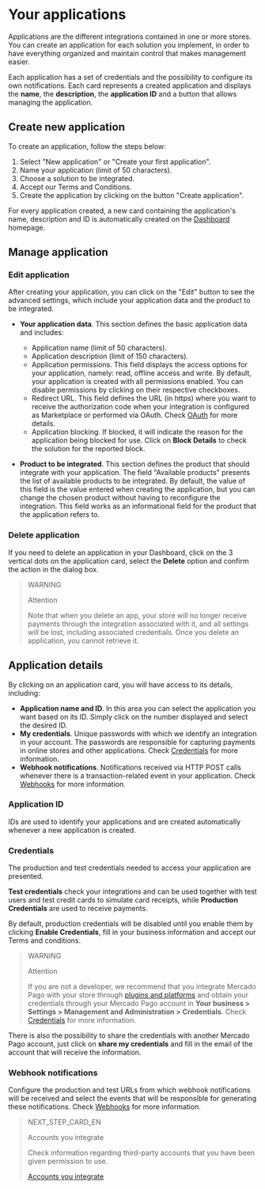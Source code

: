 # Your applications
 
Applications are the different integrations contained in one or more stores. You can create an application for each solution you implement, in order to have everything organized and maintain control that makes management easier.
 
Each application has a set of credentials and the possibility to configure its own notifications. Each card represents a created application and displays the **name**, the **description**, the **application ID** and a button that allows managing the application.
 
## Create new application
 
To create an application, follow the steps below:
 
1. Select "New application" or "Create your first application".
2. Name your application (limit of 50 characters).
3. Choose a solution to be integrated.
4. Accept our Terms and Conditions.
5. Create the application by clicking on the button "Create application".
 
For every application created, a new card containing the application's name, description and ID is automatically created on the [Dashboard](https://www.mercadopago[FAKER][URL][DOMAIN]/developers/dashboard/introduction) homepage.
 
## Manage application
 
### Edit application
After creating your application, you can click on the "Edit" button to see the advanced settings, which include your application data and the product to be integrated.
 
* **Your application data**. This section defines the basic application data and includes:
 
  - Application name (limit of 50 characters).
  - Application description (limit of 150 characters).
  - Application permissions. This field displays the access options for your application, namely: read, offline access and write. By default, your application is created with all permissions enabled. You can disable permissions by clicking on their respective checkboxes.
  - Redirect URL. This field defines the URL (in https) where you want to receive the authorization code when your integration is configured as Marketplace or performed via OAuth. Check [OAuth](https://www.mercadopago[FAKER][URL][DOMAIN]/developers/en/guides/security/oauth/introduction) for more details.
  - Application blocking. If blocked, it will indicate the reason for the application being blocked for use. Click on **Block Details** to check the solution for the reported block. &nbsp;   
* **Product to be integrated**. This section defines the product that should integrate with your application. The field "Available products" presents the list of available products to be integrated. By default, the value of this field is the value entered when creating the application, but you can change the chosen product without having to reconfigure the integration. This field works as an informational field for the product that the application refers to.
 
### Delete application
If you need to delete an application in your Dashboard, click on the 3 vertical dots on the application card, select the **Delete** option and confirm the action in the dialog box. 

> WARNING
>
> Attention
>
> Note that when you delete an app, your store will no longer receive payments through the integration associated with it, and all settings will be lost, including associated credentials. Once you delete an application, you cannot retrieve it.

## Application details
 
By clicking on an application card, you will have access to its details, including:
 
* **Application name and ID**. In this area you can select the application you want based on its ID. Simply click on the number displayed and select the desired ID.
* **My credentials**. Unique passwords with which we identify an integration in your account. The passwords are responsible for capturing payments in online stores and other applications. Check [Credentials](https://www.mercadopago[FAKER][URL][DOMAIN]/developers/en/guides/resources/credentials) for more information.
* **Webhook notifications**. Notifications received via HTTP POST calls whenever there is a transaction-related event in your application. Check [Webhooks](https://www.mercadopago[FAKER][URL][DOMAIN]/developers/en/guides/notifications/webhooks/webhooks) for more information.
 
### Application ID
IDs are used to identify your applications and are created automatically whenever a new application is created.
 
### Credentials
The production and test credentials needed to access your application are presented. 

**Test credentials** check your integrations and can be used together with test users and test credit cards to simulate card receipts, while **Production Credentials** are used to receive payments.
 
By default, production credentials will be disabled until you enable them by clicking **Enable Credentials**, fill in your business information and accept our Terms and conditions.
 
> WARNING
>
> Attention
>
> If you are not a developer, we recommend that you integrate Mercado Pago with your store through [plugins and platforms](https://www.mercadopago[FAKER][URL][DOMAIN]/developers/en/guides/plugins) and obtain your credentials through your Mercado Pago account in **Your business > Settings > Management and Administration > Credentials**. Check [Credentials](https://www.mercadopago[FAKER][URL][DOMAIN]/developers/en/guides/resources/credentials) for more information.
 
There is also the possibility to share the credentials with another Mercado Pago account, just click on **share my credentials** and fill in the email of the account that will receive the information.
 
### Webhook notifications
Configure the production and test URLs from which webhook notifications will be received and select the events that will be responsible for generating these notifications. Check [Webhooks](https://www.mercadopago[FAKER][URL][DOMAIN]/developers/en/guides/notifications/webhooks/webhooks) for more information.

> NEXT_STEP_CARD_EN
>
> Accounts you integrate
>
> Check information regarding third-party accounts that you have been given permission to use.
>
> [Accounts you integrate](https://www.mercadopago[FAKER][URL][DOMAIN]/developers/en/guides/resources/dashboard/integration)